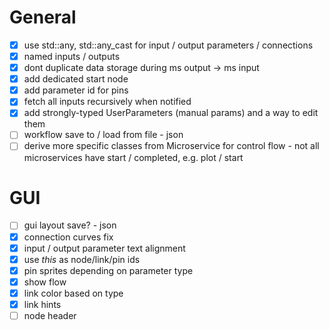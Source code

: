 # General
- [x] use std::any, std::any_cast for input / output parameters / connections
- [x] named inputs / outputs
- [x] dont duplicate data storage during ms output -> ms input
- [x] add dedicated start node
- [x] add parameter id for pins
- [x] fetch all inputs recursively when notified
- [x] add strongly-typed UserParameters (manual params) and a way to edit them
- [ ] workflow save to / load from file - json
- [ ] derive more specific classes from Microservice for control flow - not all microservices have start / completed, e.g. plot / start

# GUI
- [ ] gui layout save? - json
- [x] connection curves fix
- [x] input / output parameter text alignment
- [x] use *this* as node/link/pin ids
- [x] pin sprites depending on parameter type
- [x] show flow
- [x] link color based on type
- [x] link hints
- [ ] node header
